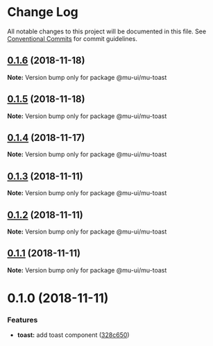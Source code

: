 # Change Log

All notable changes to this project will be documented in this file.
See [Conventional Commits](https://conventionalcommits.org) for commit guidelines.

## [0.1.6](https://github.com/mu-ui/mu-ui/compare/@mu-ui/mu-toast@0.1.5...@mu-ui/mu-toast@0.1.6) (2018-11-18)

**Note:** Version bump only for package @mu-ui/mu-toast





## [0.1.5](https://github.com/mu-ui/mu-ui/compare/@mu-ui/mu-toast@0.1.4...@mu-ui/mu-toast@0.1.5) (2018-11-18)

**Note:** Version bump only for package @mu-ui/mu-toast





## [0.1.4](https://github.com/mu-ui/mu-ui/compare/@mu-ui/mu-toast@0.1.3...@mu-ui/mu-toast@0.1.4) (2018-11-17)

**Note:** Version bump only for package @mu-ui/mu-toast





## [0.1.3](https://github.com/mu-ui/mu-ui/compare/@mu-ui/mu-toast@0.1.2...@mu-ui/mu-toast@0.1.3) (2018-11-11)

**Note:** Version bump only for package @mu-ui/mu-toast





## [0.1.2](https://github.com/mu-ui/mu-ui/compare/@mu-ui/mu-toast@0.1.1...@mu-ui/mu-toast@0.1.2) (2018-11-11)

**Note:** Version bump only for package @mu-ui/mu-toast





## [0.1.1](https://github.com/JR93/mu-ui/compare/@mu-ui/mu-toast@0.1.0...@mu-ui/mu-toast@0.1.1) (2018-11-11)

**Note:** Version bump only for package @mu-ui/mu-toast





# 0.1.0 (2018-11-11)


### Features

* **toast:** add toast component ([328c650](https://github.com/JR93/mu-ui/commit/328c650))
